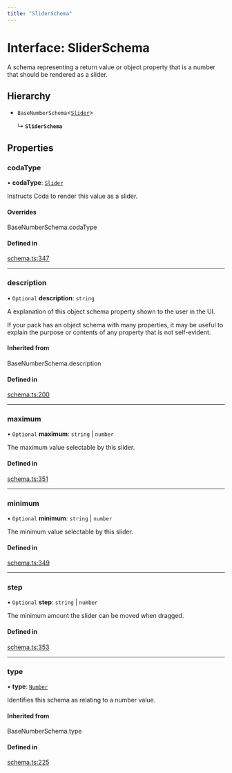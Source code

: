 ```yaml
---
title: "SliderSchema"
---
```

# Interface: SliderSchema

A schema representing a return value or object property that is a number that should
be rendered as a slider.

## Hierarchy

- `BaseNumberSchema`<[`Slider`](../enums/ValueHintType.md#slider)\>

  ↳ **`SliderSchema`**

## Properties

### codaType

• **codaType**: [`Slider`](../enums/ValueHintType.md#slider)

Instructs Coda to render this value as a slider.

#### Overrides

BaseNumberSchema.codaType

#### Defined in

[schema.ts:347](https://github.com/coda/packs-sdk/blob/main/schema.ts#L347)

___

### description

• `Optional` **description**: `string`

A explanation of this object schema property shown to the user in the UI.

If your pack has an object schema with many properties, it may be useful to
explain the purpose or contents of any property that is not self-evident.

#### Inherited from

BaseNumberSchema.description

#### Defined in

[schema.ts:200](https://github.com/coda/packs-sdk/blob/main/schema.ts#L200)

___

### maximum

• `Optional` **maximum**: `string` \| `number`

The maximum value selectable by this slider.

#### Defined in

[schema.ts:351](https://github.com/coda/packs-sdk/blob/main/schema.ts#L351)

___

### minimum

• `Optional` **minimum**: `string` \| `number`

The minimum value selectable by this slider.

#### Defined in

[schema.ts:349](https://github.com/coda/packs-sdk/blob/main/schema.ts#L349)

___

### step

• `Optional` **step**: `string` \| `number`

The minimum amount the slider can be moved when dragged.

#### Defined in

[schema.ts:353](https://github.com/coda/packs-sdk/blob/main/schema.ts#L353)

___

### type

• **type**: [`Number`](../enums/ValueType.md#number)

Identifies this schema as relating to a number value.

#### Inherited from

BaseNumberSchema.type

#### Defined in

[schema.ts:225](https://github.com/coda/packs-sdk/blob/main/schema.ts#L225)
